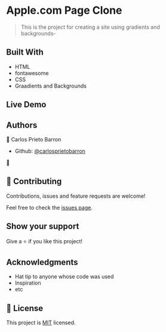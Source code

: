 # Apple.com Page Clone

> This is the project for creating a site using gradients and backgrounds-

## Built With

- HTML
- fontawesome
- CSS
- Graadients and Backgrounds

## Live Demo




## Authors

👤 Carlos Prieto Barron

- Github: [@carlosprietobarron](https://github.com/carlosprietobarron)

👤 


## 🤝 Contributing

Contributions, issues and feature requests are welcome!

Feel free to check the [issues page](issues/).

## Show your support

Give a ⭐️ if you like this project!

## Acknowledgments

- Hat tip to anyone whose code was used
- Inspiration
- etc

## 📝 License

This project is [MIT](lic.url) licensed.
